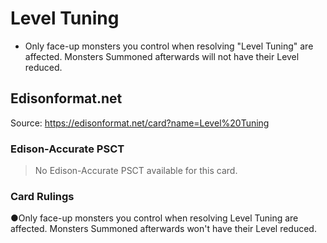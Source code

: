 # Level Tuning

*   Only face-up monsters you control when resolving "Level Tuning" are affected. Monsters Summoned afterwards will not have their Level reduced.

## Edisonformat.net

Source: https://edisonformat.net/card?name=Level%20Tuning

### Edison-Accurate PSCT

> No Edison-Accurate PSCT available for this card.

### Card Rulings

●Only face-up monsters you control when resolving Level Tuning are affected. Monsters Summoned afterwards won't have their Level reduced.
            